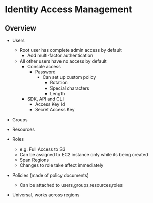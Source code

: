 Identity Access Management
=================

Overview
-----------

* Users
    * Root user has complete admin access by default
        * Add multi-factor authentication
    * All other users have no access by default
        * Console access
            * Password
                * Can set up custom policy
                    * Rotation
                    * Special characters
                    * Length
        * SDK, API and CLI
            * Access Key Id
            * Secret Access Key
* Groups
* Resources
* Roles
    * e.g. Full Access to S3
    * Can be assigned to EC2 instance only while its being created
    * Span Regions
    * Changes to role take affect immediately
* Policies (made of policy documents)
    * Can be attached to users,groups,resources,roles
    
* Universal, works across regions

